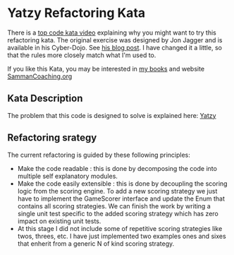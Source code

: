﻿# Yatzy Refactoring Kata

There is a [top code kata video](https://youtu.be/SvcJKNF_nRQ) explaining why you might want to try this refactoring kata. The original exercise was designed by Jon Jagger and is available in his Cyber-Dojo. See [his blog post](http://jonjagger.blogspot.co.uk/2012/05/yahtzee-cyber-dojo-refactoring-in-java.html). I have changed it a little, so that the rules more closely match what I'm used to.

If you like this Kata, you may be interested in [my books](https://leanpub.com/u/emilybache) and website [SammanCoaching.org](https://sammancoaching.org)

## Kata Description

The problem that this code is designed to solve is explained here: [Yatzy](https://sammancoaching.org/kata_descriptions/yatzy.html)

## Refactoring srategy 

The current refactoring is guided by these following principles: 

-   Make the code readable : this is done by decomposing the code into multiple self explanatory modules.
-   Make the code easily extensible : this is done by decoupling the scoring logic from the scoring engine. To add a new scoring strategy we just have to implement the GameScorer interface and update the Enum that contains all scoring strategies. We can finish the work by writing a single unit test specific to the added scoring strategy which has zero impact on existing unit tests. 
-   At this stage I did not include some of repetitive scoring strategies like twos, threes, etc. I have just implemented two examples ones and sixes that enherit from a generic N of kind scoring strategy. 


